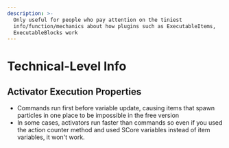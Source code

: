 ```yaml
---
description: >-
  Only useful for people who pay attention on the tiniest
  info/function/mechanics about how plugins such as ExecutableItems,
  ExecutableBlocks work
---
```


# Technical-Level Info



## Activator Execution Properties

* Commands run first before variable update, causing items that spawn particles in one place to be impossible in the free version
* In some cases, activators run faster than commands so even if you used the action counter method and used SCore variables instead of item variables, it won't work.
